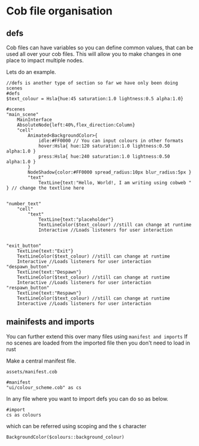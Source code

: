 # Cob file organisation

## defs

Cob files can have variables so you can define common values, that can be used all over your cob files.
This will allow you to make changes in one place to impact multiple nodes.

Lets do an example.

```
//defs is another type of section so far we have only been doing scenes
#defs
$text_colour = Hsla{hue:45 saturation:1.0 lightness:0.5 alpha:1.0}

#scenes
"main_scene"
    MainInterface
    AbsoluteNode{left:40%,flex_direction:Column}
    "cell"
        Animated<BackgroundColor>{
            idle:#FF0000 // You can input colours in other formats
            hover:Hsla{ hue:120 saturation:1.0 lightness:0.50 alpha:1.0 }
            press:Hsla{ hue:240 saturation:1.0 lightness:0.50 alpha:1.0 }
        }
        NodeShadow{color:#FF0000 spread_radius:10px blur_radius:5px }
        "text"
            TextLine{text:"Hello, World!, I am writing using cobweb "  } // change the textline here


"number_text"
    "cell"
        "text"
            TextLine{text:"placeholder"}
            TextLineColor($text_colour) //still can change at runtime
            Interactive //Loads listeners for user interaction


"exit_button"
    TextLine{text:"Exit"}
    TextLineColor($text_colour) //still can change at runtime
    Interactive //Loads listeners for user interaction
"despawn_button"
    TextLine{text:"Despawn"}
    TextLineColor($text_colour) //still can change at runtime
    Interactive //Loads listeners for user interaction
"respawn_button"
    TextLine{text:"Respawn"}
    TextLineColor($text_colour) //still can change at runtime
    Interactive //Loads listeners for user interaction
```

## mainifests and imports

You can further extend this over many files using `manifest and imports`
If no scenes are loaded from the imported file then you don't need to load in rust

Make a central manifest file.

`assets/manifest.cob`
```
#manifest
"ui/colour_scheme.cob" as cs
```

In any file where you want to import defs you can do so as below.
```
#import
cs as colours
```

which can be referred using scoping and the `$` character

```
BackgroundColor($colours::background_colour)
```


